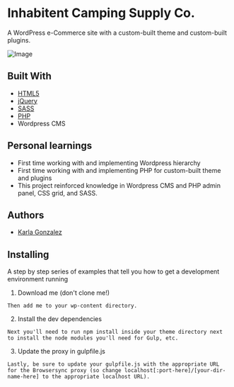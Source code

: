 # Inhabitent Camping Supply Co.

A WordPress e-Commerce site with a custom-built theme and custom-built plugins.

![Image](assets/images/inhabitent-screenshot.png)


## Built With

* [HTML5](https://developer.mozilla.org/en-US/docs/Web/Guide/HTML/HTML5)
* [jQuery](https://jquery.com/)
* [SASS](https://sass-lang.com/)
* [PHP](https://developer.wordpress.org/)
*  Wordpress CMS


## Personal learnings

* First time working with and implementing Wordpress hierarchy
* First time working with and implementing PHP for custom-built theme and plugins
* This project reinforced knowledge in Wordpress CMS and PHP admin panel, CSS grid, and SASS.

## Authors

* [Karla Gonzalez](https://github.com/karlapaulina)

## Installing

A step by step series of examples that tell you how to get a development environment running

1. Download me (don't clone me!)

```
Then add me to your wp-content directory.
```

2. Install the dev dependencies

```
Next you'll need to run npm install inside your theme directory next to install the node modules you'll need for Gulp, etc.
```

3. Update the proxy in gulpfile.js

```
Lastly, be sure to update your gulpfile.js with the appropriate URL for the Browsersync proxy (so change localhost[:port-here]/[your-dir-name-here] to the appropriate localhost URL).
```
